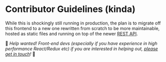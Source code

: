 # Contributor Guidelines (kinda)

While this is shockingly still running in production, the plan is to migrate
off this frontend to a new one rewritten from scratch to be more maintainable,
hosted as static files and running on top of the newer [REST API][rest-api].

:wave: _Help wanted! Front-end devs (especially if you have experience in high
performance React/Redux etc) if you are interested in helping out, [please get
in touch][contact]!_ :ghost:

[rest-api]: https://github.com/emojitracker/emojitrack-rest-api
[contact]: mailto:mrothenberg+emojitracker@gmail.com
